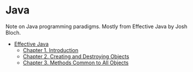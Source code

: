 # Java

Note on Java programming paradigms. Mostly from Effective Java by Josh Bloch.

* [Effective Java](./Effective%20Java/)
  * [Chapter 1. Introduction](./Effective%20Java/1%20Introduction.md)
  * [Chapter 2. Creating and Destroying Objects](./Effective%20Java/2%20Creating%20and%20Destroying%20Objects.md)
  * [Chapter 3. Methods Common to All Objects](./Effective%20Java/3%20Methods%20Common%20to%20All%20Objects.md)
